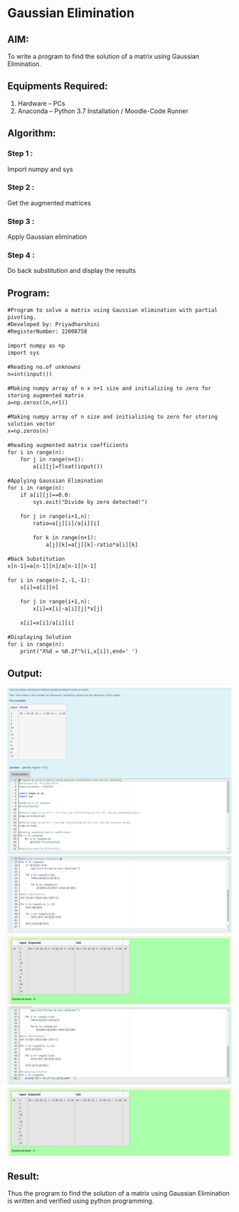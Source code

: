 # Gaussian Elimination

## AIM:
To write a program to find the solution of a matrix using Gaussian Elimination.

## Equipments Required:
1. Hardware – PCs
2. Anaconda – Python 3.7 Installation / Moodle-Code Runner

## Algorithm:

### Step 1 :
Import numpy and sys 
### Step 2 :
Get the augmented matrices
### Step 3 :
Apply Gaussian elimination
### Step 4 :
Do back substitution and display the results

## Program:
```
#Program to solve a matrix using Gaussian elimination with partial pivoting.
#Developed by: Priyadharshini
#RegisterNumber: 22008758

import numpy as np
import sys

#Reading no.of unknowns
n=int(input())

#Making numpy array of n x n+1 size and initializing to zero for storing augmented matrix 
a=np.zeros((n,n+1))

#Making numpy array of n size and initializing to zero for storing solution vector
x=np.zeros(n)

#Reading augmented matrix coefficients
for i in range(n):
    for j in range(n+1):
        a[i][j]=float(input())
        
#Applying Gaussian Elimination
for i in range(n):
    if a[i][j]==0.0:
        sys.exit("Divide by zero detected!")
        
    for j in range(i+1,n):
        ratio=a[j][i]/a[i][i]
        
        for k in range(n+1):
            a[j][k]=a[j][k]-ratio*a[i][k]
            
#Back Substitution
x[n-1]=a[n-1][n]/a[n-1][n-1]

for i in range(n-2,-1,-1):
    x[i]=a[i][n]
    
    for j in range(i+1,n):
        x[i]=x[i]-a[i][j]*x[j]
    
    x[i]=x[i]/a[i][i]

#Displaying Solution
for i in range(n):
    print("X%d = %0.2f"%(i,x[i]),end=' ')
```

## Output:
![gaussian elimination](./g1.png)
![](./g2.png)
![](./g3.png)


## Result:
Thus the program to find the solution of a matrix using Gaussian Elimination is written and verified using python programming.

